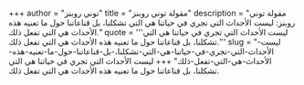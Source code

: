 +++
author = "توني روبنز"
title = "مقولة توني روبنز"
description = "مقولة توني روبنز: ليست الأحداث التي تجري في حياتنا هي التي تشكلنا، بل قناعاتنا حول ما تعنيه هذه الأحداث هي التي تفعل ذلك."
quote = '''ليست الأحداث التي تجري في حياتنا هي التي تشكلنا، بل قناعاتنا حول ما تعنيه هذه الأحداث هي التي تفعل ذلك.'''
slug = "ليست-الأحداث-التي-تجري-في-حياتنا-هي-التي-تشكلنا،-بل-قناعاتنا-حول-ما-تعنيه-هذه-الأحداث-هي-التي-تفعل-ذلك"
+++
ليست الأحداث التي تجري في حياتنا هي التي تشكلنا، بل قناعاتنا حول ما تعنيه هذه الأحداث هي التي تفعل ذلك.
